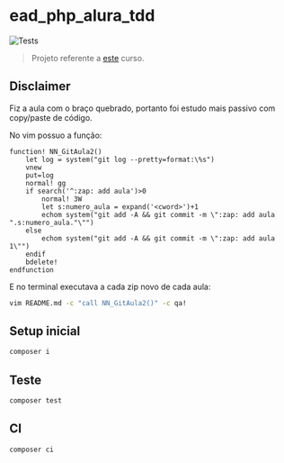 # ead_php_alura_tdd

![Tests](https://github.com/nenitf/ead_php_alura_tdd/actions/workflows/tests.yml/badge.svg)

> Projeto referente a [este](https://cursos.alura.com.br/course/phpunit-tdd) curso.

## Disclaimer

Fiz a aula com o braço quebrado, portanto foi estudo mais passivo com copy/paste de código.

No vim possuo a função:

```vim
function! NN_GitAula2()
    let log = system("git log --pretty=format:\%s")
    vnew
    put=log
    normal! gg
    if search('^:zap: add aula')>0
        normal! 3W
        let s:numero_aula = expand('<cword>')+1
        echom system("git add -A && git commit -m \":zap: add aula ".s:numero_aula."\"")
    else
        echom system("git add -A && git commit -m \":zap: add aula 1\"")
    endif
    bdelete!
endfunction
```

E no terminal executava a cada zip novo de cada aula:

```sh
vim README.md -c "call NN_GitAula2()" -c qa!
```

## Setup inicial

```sh
composer i
```

## Teste

```sh
composer test
```

## CI

```sh
composer ci
```
